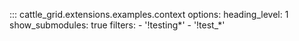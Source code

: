 ::: cattle_grid.extensions.examples.context
    options:
        heading_level: 1
        show_submodules: true
        filters:
            - '!testing*'
            - '!test_*'